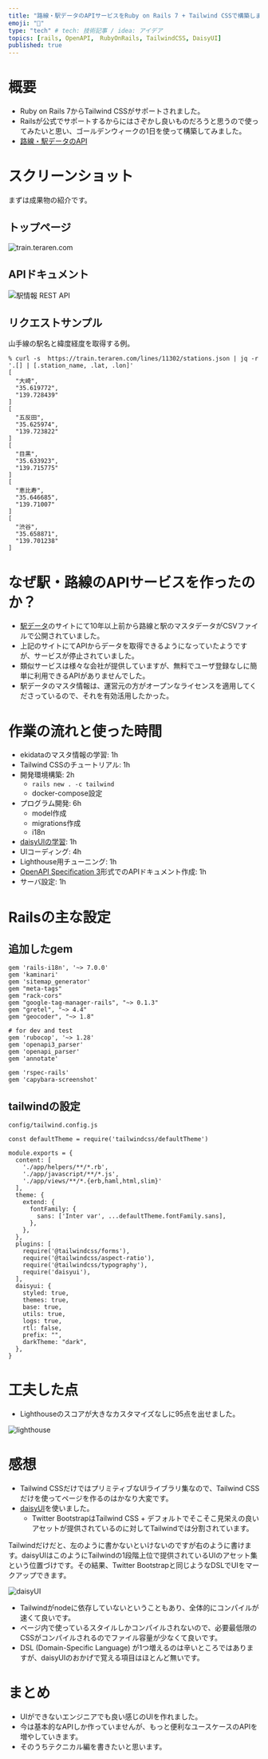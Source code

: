 ```yaml
---
title: "路線・駅データのAPIサービスをRuby on Rails 7 + Tailwind CSSで構築しました"
emoji: "🚃"
type: "tech" # tech: 技術記事 / idea: アイデア
topics: [rails, OpenAPI,　RubyOnRails, TailwindCSS, DaisyUI]
published: true
---
```


# 概要

- Ruby on Rails 7からTailwind CSSがサポートされました。
- Railsが公式でサポートするからにはさぞかし良いものだろうと思うので使ってみたいと思い、ゴールデンウィークの1日を使って構築してみました。
- [路線・駅データのAPI](https://train.teraren.com/)


# スクリーンショット

まずは成果物の紹介です。

## トップページ

![train.teraren.com](https://storage.googleapis.com/zenn-user-upload/de390ab86035-20220527.png)


## APIドキュメント

![駅情報 REST API](https://storage.googleapis.com/zenn-user-upload/42d0f2ccf3cf-20220527.png)

## リクエストサンプル

山手線の駅名と緯度経度を取得する例。


```
% curl -s  https://train.teraren.com/lines/11302/stations.json | jq -r '.[] | [.station_name, .lat, .lon]'
[
  "大崎",
  "35.619772",
  "139.728439"
]
[
  "五反田",
  "35.625974",
  "139.723822"
]
[
  "目黒",
  "35.633923",
  "139.715775"
]
[
  "恵比寿",
  "35.646685",
  "139.71007"
]
[
  "渋谷",
  "35.658871",
  "139.701238"
]
```


# なぜ駅・路線のAPIサービスを作ったのか？

- [駅データ](https://ekidata.jp/)のサイトにて10年以上前から路線と駅のマスタデータがCSVファイルで公開されていました。
- 上記のサイトにてAPIからデータを取得できるようになっていたようですが、サービスが停止されていました。
- 類似サービスは様々な会社が提供していますが、無料でユーザ登録なしに簡単に利用できるAPIがありませんでした。
- 駅データのマスタ情報は、運営元の方がオープンなライセンスを適用してくださっているので、それを有効活用したかった。

# 作業の流れと使った時間

- ekidataのマスタ情報の学習: 1h
- Tailwind CSSのチュートリアル: 1h
- 開発環境構築: 2h
  - `rails new . -c tailwind`
  - docker-compose設定
- プログラム開発: 6h
  - model作成
  - migrations作成
  - i18n
- [daisyUIの学習](https://daisyui.com/): 1h
- UIコーディング: 4h
- Lighthouse用チューニング: 1h
- [OpenAPI Specification 3](https://swagger.io/specification/)形式でのAPIドキュメント作成: 1h
- サーバ設定: 1h

# Railsの主な設定

## 追加したgem


```
gem 'rails-i18n', '~> 7.0.0'
gem 'kaminari'
gem 'sitemap_generator'
gem "meta-tags"
gem "rack-cors"
gem "google-tag-manager-rails", "~> 0.1.3"
gem "gretel", "~> 4.4"
gem "geocoder", "~> 1.8"

# for dev and test
gem 'rubocop', '~> 1.28'
gem 'openapi3_parser'
gem 'openapi_parser'
gem 'annotate'

gem 'rspec-rails'
gem 'capybara-screenshot'
```

## tailwindの設定

`config/tailwind.config.js`
```
const defaultTheme = require('tailwindcss/defaultTheme')

module.exports = {
  content: [
    './app/helpers/**/*.rb',
    './app/javascript/**/*.js',
    './app/views/**/*.{erb,haml,html,slim}'
  ],
  theme: {
    extend: {
      fontFamily: {
        sans: ['Inter var', ...defaultTheme.fontFamily.sans],
      },
    },
  },
  plugins: [
    require('@tailwindcss/forms'),
    require('@tailwindcss/aspect-ratio'),
    require('@tailwindcss/typography'),
    require('daisyui'),
  ],
  daisyui: {
    styled: true,
    themes: true,
    base: true,
    utils: true,
    logs: true,
    rtl: false,
    prefix: "",
    darkTheme: "dark",
  },
}
```

# 工夫した点

- Lighthouseのスコアが大きなカスタマイズなしに95点を出せました。

![lighthouse](https://storage.googleapis.com/zenn-user-upload/58429e477edc-20220527.png)
# 感想

- Tailwind CSSだけではプリミティブなUIライブラリ集なので、Tailwind CSSだけを使ってページを作るのはかなり大変です。
- [daisyUI](https://daisyui.com/)を使いました。
  - Twitter BootstrapはTailwind CSS + デフォルトでそこそこ見栄えの良いアセットが提供されているのに対してTailwindでは分割されています。

Tailwindだけだと、左のように書かないといけないのですが右のように書けます。daisyUIはこのようにTailwindの1段階上位で提供されているUIのアセット集という位置づけです。その結果、Twitter Bootstrapと同じようなDSLでUIをマークアップできます。

![daisyUI](https://storage.googleapis.com/zenn-user-upload/4ff9c8e11a84-20220527.png)

- Tailwindがnodeに依存していないということもあり、全体的にコンパイルが速くて良いです。
- ページ内で使っているスタイルしかコンパイルされないので、必要最低限のCSSがコンパイルされるのでファイル容量が少なくて良いです。
- DSL (Domain-Specific Language) が1つ増えるのは辛いところではありますが、daisyUIのおかげで覚える項目はほとんど無いです。


# まとめ

- UIができないエンジニアでも良い感じのUIを作れました。
- 今は基本的なAPIしか作っていませんが、もっと便利なユースケースのAPIを増やしていきます。
- そのうちテクニカル編を書きたいと思います。

